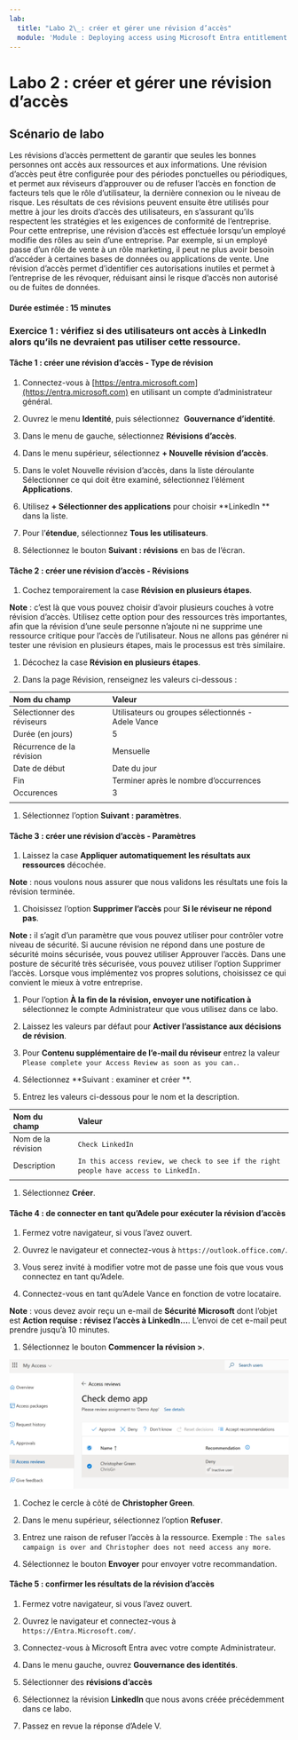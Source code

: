 ```yaml
---
lab:
  title: "Labo 2\_: créer et gérer une révision d’accès"
  module: 'Module : Deploying access using Microsoft Entra entitlement management'
---
```


# Labo 2 : créer et gérer une révision d’accès

## Scénario de labo

Les révisions d’accès permettent de garantir que seules les bonnes personnes ont accès aux ressources et aux informations. Une révision d’accès peut être configurée pour des périodes ponctuelles ou périodiques, et permet aux réviseurs d’approuver ou de refuser l’accès en fonction de facteurs tels que le rôle d’utilisateur, la dernière connexion ou le niveau de risque. Les résultats de ces révisions peuvent ensuite être utilisés pour mettre à jour les droits d’accès des utilisateurs, en s’assurant qu’ils respectent les stratégies et les exigences de conformité de l’entreprise. Pour cette entreprise, une révision d’accès est effectuée lorsqu’un employé modifie des rôles au sein d’une entreprise. Par exemple, si un employé passe d’un rôle de vente à un rôle marketing, il peut ne plus avoir besoin d’accéder à certaines bases de données ou applications de vente. Une révision d’accès permet d’identifier ces autorisations inutiles et permet à l’entreprise de les révoquer, réduisant ainsi le risque d’accès non autorisé ou de fuites de données.

#### Durée estimée : 15 minutes

### Exercice 1 : vérifiez si des utilisateurs ont accès à LinkedIn alors qu’ils ne devraient pas utiliser cette ressource.

#### Tâche 1 : créer une révision d’accès - Type de révision

1. Connectez-vous à [https://entra.microsoft.com](https://entra.microsoft.com) en utilisant un compte d’administrateur général.

1. Ouvrez le menu **Identité**, puis sélectionnez  **Gouvernance d’identité**.

1. Dans le menu de gauche, sélectionnez **Révisions d’accès**.

1. Dans le menu supérieur, sélectionnez **+ Nouvelle révision d’accès**.

1. Dans le volet Nouvelle révision d’accès, dans la liste déroulante Sélectionner ce qui doit être examiné, sélectionnez l’élément **Applications**.

1. Utilisez **+ Sélectionner des applications** pour choisir **LinkedIn ** dans la liste.

1. Pour l’**étendue**, sélectionnez **Tous les utilisateurs**.

1. Sélectionnez le bouton **Suivant : révisions** en bas de l’écran.

#### Tâche 2 : créer une révision d’accès - Révisions

1. Cochez temporairement la case **Révision en plusieurs étapes**.

 **Note** : c’est là que vous pouvez choisir d’avoir plusieurs couches à votre révision d’accès.  Utilisez cette option pour des ressources très importantes, afin que la révision d’une seule personne n’ajoute ni ne supprime une ressource critique pour l’accès de l’utilisateur.  Nous ne allons pas générer ni tester une révision en plusieurs étapes, mais le processus est très similaire.

1. Décochez la case **Révision en plusieurs étapes**.

1. Dans la page Révision, renseignez les valeurs ci-dessous :

| Nom du champ | Valeur |
| :--- | :--- |
| Sélectionner des réviseurs | Utilisateurs ou groupes sélectionnés - Adele Vance |
| Durée (en jours) | 5 |
| Récurrence de la révision | Mensuelle |
| Date de début | Date du jour |
| Fin | Terminer après le nombre d’occurrences |
| Occurences | 3 |
| | |

1. Sélectionnez l’option **Suivant : paramètres**.

#### Tâche 3 : créer une révision d’accès - Paramètres

1. Laissez la case **Appliquer automatiquement les résultats aux ressources** décochée.

 **Note** : nous voulons nous assurer que nous validons les résultats une fois la révision terminée.

1. Choisissez l’option **Supprimer l’accès** pour **Si le réviseur ne répond pas**.

 **Note :** il s’agit d’un paramètre que vous pouvez utiliser pour contrôler votre niveau de sécurité.  Si aucune révision ne répond dans une posture de sécurité moins sécurisée, vous pouvez utiliser Approuver l’accès.  Dans une posture de sécurité très sécurisée, vous pouvez utiliser l’option Supprimer l’accès.  Lorsque vous implémentez vos propres solutions, choisissez ce qui convient le mieux à votre entreprise.

1. Pour l’option **À la fin de la révision, envoyer une notification à** sélectionnez le compte Administrateur que vous utilisez dans ce labo.

1. Laissez les valeurs par défaut pour **Activer l’assistance aux décisions de révision**.

1. Pour **Contenu supplémentaire de l’e-mail du réviseur** entrez la valeur `Please complete your Access Review as soon as you can.`.

1. Sélectionnez **Suivant : examiner et créer **.

1. Entrez les valeurs ci-dessous pour le nom et la description.

| Nom du champ | Valeur |
| :--- | :--- |
| Nom de la révision | `Check LinkedIn` |
| Description | `In this access review, we check to see if the right people have access to LinkedIn.` |
| | | 

1. Sélectionnez **Créer**.

#### Tâche 4 : de connecter en tant qu’Adele pour exécuter la révision d’accès

1. Fermez votre navigateur, si vous l’avez ouvert.

1. Ouvrez le navigateur et connectez-vous à `https://outlook.office.com/`.

1. Vous serez invité à modifier votre mot de passe une fois que vous vous connectez en tant qu’Adele.

1. Connectez-vous en tant qu’Adele Vance en fonction de votre locataire.

 **Note** : vous devez avoir reçu un e-mail de **Sécurité Microsoft** dont l’objet est **Action requise : révisez l’accès à LinkedIn...**. L’envoi de cet e-mail peut prendre jusqu’à 10 minutes.

1. Sélectionnez le bouton **Commencer la révision >**.

 ![Capture d’écran de la page Révision d’accès d’Adele V en cliquant sur le lien dans l’e-mail.  Notez qu’il est recommandé de supprimer Christopher Green.](./Media/access-review-page.png)

1. Cochez le cercle à côté de **Christopher Green**.

1. Dans le menu supérieur, sélectionnez l’option **Refuser**.

1. Entrez une raison de refuser l’accès à la ressource. Exemple : `The sales campaign is over and Christopher does not need access any more`.

1. Sélectionnez le bouton **Envoyer** pour envoyer votre recommandation.

#### Tâche 5 : confirmer les résultats de la révision d’accès

1. Fermez votre navigateur, si vous l’avez ouvert.

1. Ouvrez le navigateur et connectez-vous à `https://Entra.Microsoft.com/`.

1. Connectez-vous à Microsoft Entra avec votre compte Administrateur.

1. Dans le menu gauche, ouvrez **Gouvernance des identités**.

1. Sélectionner des **révisions d’accès**

1. Sélectionnez la révision **LinkedIn** que nous avons créée précédemment dans ce labo.

1. Passez en revue la réponse d’Adele V.
